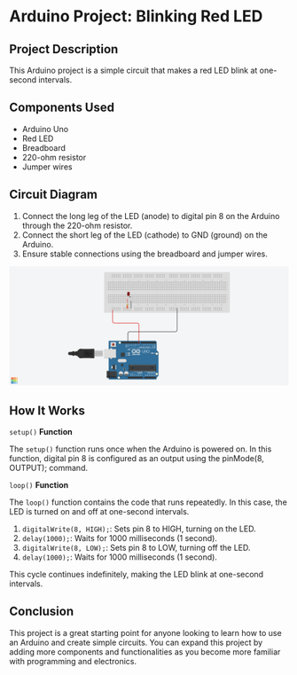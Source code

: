 # Arduino Project: Blinking Red LED

## Project Description

This Arduino project is a simple circuit that makes a red LED blink at one-second intervals.

## Components Used

- Arduino Uno
- Red LED
- Breadboard
- 220-ohm resistor
- Jumper wires

## Circuit Diagram

1. Connect the long leg of the LED (anode) to digital pin 8 on the Arduino through the 220-ohm resistor.
2. Connect the short leg of the LED (cathode) to GND (ground) on the Arduino.
3. Ensure stable connections using the breadboard and jumper wires.

![Circuit diagram](https://github.com/MBenincasa/arduino-learning-projects/blob/main/blinking_red_led/blinking_red_led_design.png)

## How It Works

`setup()` **Function**

The `setup()` function runs once when the Arduino is powered on. In this function, digital pin 8 is configured as an output using the pinMode(8, OUTPUT); command.

`loop()` **Function**

The `loop()` function contains the code that runs repeatedly. In this case, the LED is turned on and off at one-second intervals.

1. `digitalWrite(8, HIGH);`: Sets pin 8 to HIGH, turning on the LED.
2. `delay(1000);`: Waits for 1000 milliseconds (1 second).
3. `digitalWrite(8, LOW);`: Sets pin 8 to LOW, turning off the LED.
4. `delay(1000);`: Waits for 1000 milliseconds (1 second).

This cycle continues indefinitely, making the LED blink at one-second intervals.

## Conclusion

This project is a great starting point for anyone looking to learn how to use an Arduino and create simple circuits. You can expand this project by adding more components and functionalities as you become more familiar with programming and electronics.
